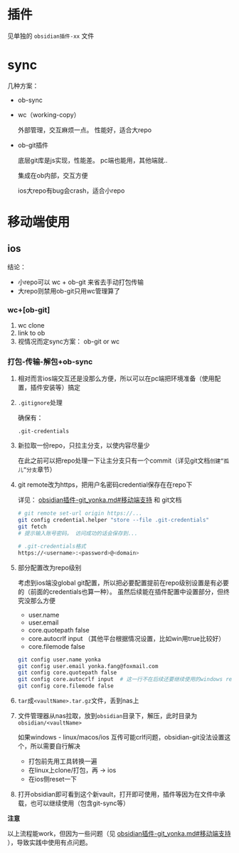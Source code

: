 



# 插件



见单独的 `obsidian插件-xx` 文件



# sync



几种方案：

* ob-sync

* wc（working-copy）

  外部管理，交互麻烦一点。 性能好，适合大repo

* ob-git插件

  底层git库是js实现，性能差。 pc端也能用，其他端就..
  
  集成在ob内部，交互方便
  
  ios大repo有bug会crash，适合小repo



# 移动端使用



## ios



结论：

* 小repo可以 wc + ob-git 来省去手动打包传输
* 大repo则禁用ob-git只用wc管理算了



### wc+[ob-git]



1. wc clone
2. link to ob
3. 视情况而定sync方案： ob-git or wc



### 打包-传输-解包+ob-sync



1. 相对而言ios端交互还是没那么方便，所以可以在pc端把环境准备（使用配置，插件安装等）搞定

2. `.gitignore`处理

   确保有：

   ```
   .git-credentials
   ```

   

3. 新拉取一份repo，只拉主分支，以使内容尽量少

   在此之前可以把repo处理一下让主分支只有一个commit（详见git文档`创建“孤儿”分支`章节）

4. git remote改为https，把用户名密码credential保存在在repo下

   详见： [obsidian插件-git_yonka.md#移动端支持](obsidian插件-git_yonka.md#移动端支持) 和 git文档

   ```sh
   # git remote set-url origin https://...
   git config credential.helper "store --file .git-credentials"
   git fetch
   # 提示输入账号密码。 访问成功的话会保存到...
   
   # .git-credentials格式
   https://<username>:<password>@<domain>
   ```

   

5. 部分配置改为repo级别

   考虑到ios端没global git配置，所以把必要配置提前在repo级别设置是有必要的（前面的credentials也算一种）。 虽然后续能在插件配置中设置部分，但终究没那么方便

   * user.name
   * user.email
   * core.quotepath false
   * core.autocrlf input    （其他平台根据情况设置，比如win用true比较好）
   * core.filemode false

   ```sh
   git config user.name yonka
   git config user.email yonka.fang@foxmail.com
   git config core.quotepath false
   git config core.autocrlf input  # 这一行不在后续还要继续使用的windows repo中执行
   git config core.filemode false
   ```

   

6. `tar`成`<vaultName>.tar.gz`文件，丢到nas上

7. 文件管理器从nas拉取，放到`obsidian`目录下，解压，此时目录为 `obsidian/<vaultName>`

   如果windows - linux/macos/ios 互传可能crlf问题，obsidian-git没法设置这个，所以需要自行解决

   * 打包前先用工具转换一遍
   * 在linux上clone/打包，再 -> ios
   * 在ios侧reset一下

8. 打开obsidian即可看到这个新vault，打开即可使用，插件等因为在文件中承载，也可以继续使用（包含git-sync等）



**注意**

以上流程能work，但因为一些问题（见  [obsidian插件-git_yonka.md#移动端支持](obsidian插件-git_yonka.md#移动端支持) ），导致实践中使用有点问题。



